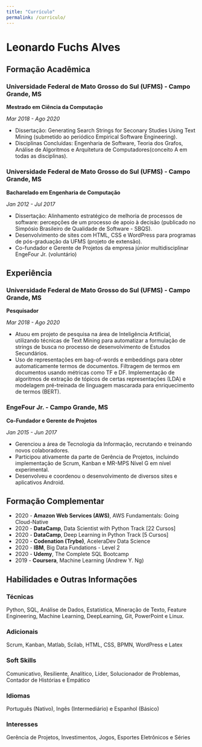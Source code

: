 ```yaml
---
title: "Currículo"
permalink: /curriculo/
---
```


# Leonardo Fuchs Alves

## Formação Acadêmica	

### Universidade Federal de Mato Grosso do Sul (UFMS) - Campo Grande, MS

**Mestrado em Ciência da Computação**

_Mar 2018 - Ago 2020_

- Dissertação: Generating Search Strings for Seconary Studies Using Text Mining (submetido ao periódico Empirical Software Engineering).
- Disciplinas Concluídas: Engenharia de Software, Teoria dos Grafos, Análise de Algoritmos e Arquitetura de Computadores(conceito A em todas as disciplinas).

### Universidade Federal de Mato Grosso do Sul (UFMS) - Campo Grande, MS

**Bacharelado em Engenharia de Computação**

_Jan 2012 - Jul 2017_

- Dissertação: Alinhamento estratégico de melhoria de processos de software: percepções de um processo de apoio à decisão (publicado no Simpósio Brasileiro de Qualidade de Software - SBQS).
- Desenvolvimento de sites com HTML, CSS e WordPress para programas de pós-graduação da UFMS (projeto de extensão).
- Co-fundador e Gerente de Projetos da empresa júnior multidisciplinar EngeFour Jr. (voluntário)

## Experiência

### Universidade Federal de Mato Grosso do Sul (UFMS) - Campo Grande, MS

**Pesquisador**

_Mar 2018 - Ago 2020_

- Atuou em projeto de pesquisa na área de Inteligência Artificial, utilizando técnicas de Text Mining para automatizar a formulação de strings de busca no processo de desenvolvimento de Estudos Secundários.
- Uso de representações em bag-of-words e embeddings para obter automaticamente termos de documentos. Filtragem de termos em documentos usando métricas como TF e DF. Implementação de algoritmos de extração de tópicos de certas representações (LDA) e modelagem pré-treinada de linguagem mascarada para enriquecimento de termos (BERT).

### EngeFour Jr. - Campo Grande, MS

**Co-Fundador e Gerente de Projetos**

_Jan 2015 - Jun 2017_

- Gerenciou a área de Tecnologia da Informação, recrutando e treinando novos colaboradores.
- Participou ativamente da parte de Gerência de Projetos, incluindo implementação de Scrum, Kanban e MR-MPS Nível G em nível experimental.
- Desenvolveu e coordenou o desenvolvimento de diversos sites e aplicativos Android.

## Formação Complementar	

- 2020 - **Amazon Web Services (AWS)**, AWS Fundamentals: Going Cloud-Native
- 2020 - **DataCamp**, Data Scientist with Python Track [22 Cursos]
- 2020 - **DataCamp**, Deep Learning in Python Track [5 Cursos]
- 2020 - **Codenation (Trybe)**, AceleraDev Data Science
- 2020 - **IBM**, Big Data Fundations - Level 2
- 2020 - **Udemy**, The Complete SQL Bootcamp
- 2019 - **Coursera**, Machine Learning (Andrew Y. Ng)

## Habilidades e Outras Informações

### Técnicas
Python, SQL, Análise de Dados, Estatística, Mineração de Texto, Feature Engineering, Machine Learning, DeepLearning, Git, PowerPoint e Linux.
### Adicionais 
Scrum, Kanban, Matlab, Scilab, HTML, CSS, BPMN, WordPress e Latex
### Soft Skills 
Comunicativo, Resiliente, Analítico, Líder, Solucionador de Problemas, Contador de Histórias e Empático
### Idiomas
Português (Nativo), Ingês (Intermediário) e Espanhol (Básico)
### Interesses
Gerência de Projetos, Investimentos, Jogos, Esportes Eletrônicos e Séries